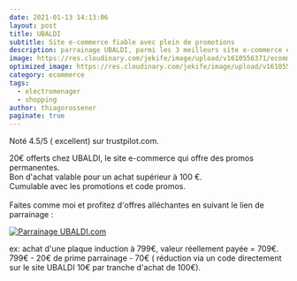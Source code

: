 ```yaml
---
date: 2021-01-13 14:13:06
layout: post
title: UBALDI
subtitle: Site e-commerce fiable avec plein de promotions
description: parrainage UBALDI, parmi les 3 meilleurs site e-commerce électronique
image: https://res.cloudinary.com/jekife/image/upload/v1610556371/ecommerce_dnv6q7.jpg
optimized_image: https://res.cloudinary.com/jekife/image/upload/v1610556371/ecommerce_dnv6q7.jpg
category: ecommerce
tags:
  - electromenager
  - shopping
author: thiagorossener
paginate: true
---
```



Noté 4.5/5 ( excellent) sur trustpilot.com.

20€ offerts chez UBALDI, le site e-commerce qui offre des promos permanentes.\
Bon d'achat valable pour un achat supérieur à 100 €.\
Cumulable avec les promotions et code promos.\
\
Faites comme moi et profitez d'offres alléchantes en suivant le lien de parrainage : 

<a href="http://www.ubaldi.com/parrainage/?i=bnk4ZkgzOGZmMitQVHc5ZlgwOD0=&h=4082c&xtor=CS3-1106072762-8870230-20210113-[EMAIL]" title="Offre de parrainage sur UBALDI.com" target="_blank"><img src="//medias3-2.ubaldi.com/html_imgs/odp/banniere/300250.jpg" alt="Parrainage UBALDI.com" title="Parrainage UBALDI.com"/></a>



ex: achat d'une plaque induction à 799€, valeur réellement payée = 709€.\
799€ - 20€ de prime parrainage - 70€ ( réduction via un code directement sur le site UBALDI 10€ par tranche d'achat de 100€).
